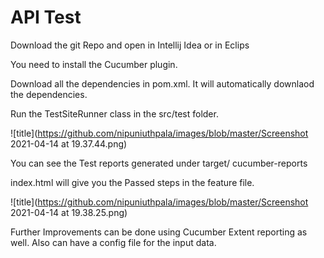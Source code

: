 # API Test

Download the git Repo and open in Intellij Idea or in Eclips

You need to install the Cucumber plugin.

Download all the dependencies in pom.xml. It will automatically downlaod the dependencies.

Run the TestSiteRunner class in the src/test folder.


![title](https://github.com/nipuniuthpala/images/blob/master/Screenshot 2021-04-14 at 19.37.44.png)


You can see the  Test reports generated under target/ cucumber-reports  

index.html will give you the Passed steps in the feature file.


![title](https://github.com/nipuniuthpala/images/blob/master/Screenshot 2021-04-14 at 19.38.25.png)

Further Improvements can be done using Cucumber Extent reporting as well.
Also can have a config file for the input data.
